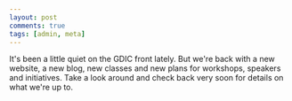 ```yaml
---
layout: post
comments: true
tags: [admin, meta]
---
```


It's been a little quiet on the GDIC front lately. But we're back with a new website, a new blog, new classes and new plans for workshops, speakers and initiatives. Take a look around and check back very soon for details on what we're up to.